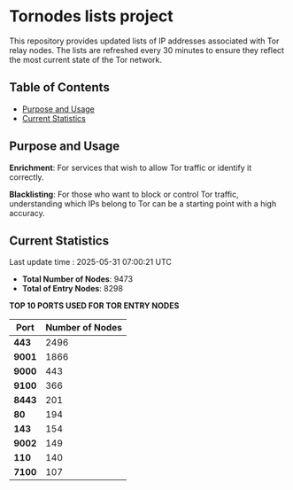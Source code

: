 # Tornodes lists project

This repository provides updated lists of IP addresses associated with Tor relay nodes. The lists are refreshed every 30 minutes to ensure they reflect the most current state of the Tor network.

## Table of Contents

- [Purpose and Usage](#purpose-and-usage)
- [Current Statistics](#current-statistics)


## Purpose and Usage

**Enrichment**: For services that wish to allow Tor traffic or identify it correctly.

**Blacklisting**: For those who want to block or control Tor traffic, understanding which IPs belong to Tor can be a starting point with a high accuracy.

## Current Statistics

Last update time : 2025-05-31 07:00:21 UTC

- **Total Number of Nodes**: 9473
- **Total of Entry Nodes**: 8298

**TOP 10 PORTS USED FOR TOR ENTRY NODES**

| **Port** | **Number of Nodes** |
|------|-----------------|
| **443**   | 2496  |
| **9001**   | 1866  |
| **9000**   | 443  |
| **9100**   | 366  |
| **8443**   | 201  |
| **80**   | 194  |
| **143**   | 154  |
| **9002**   | 149  |
| **110**   | 140  |
| **7100**   | 107  |

